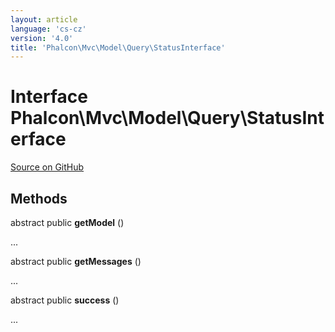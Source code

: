 ```yaml
---
layout: article
language: 'cs-cz'
version: '4.0'
title: 'Phalcon\Mvc\Model\Query\StatusInterface'
---
```


# Interface **Phalcon\Mvc\Model\Query\StatusInterface**

<a href="https://github.com/phalcon/cphalcon/tree/v4.0.0/phalcon/mvc/model/query/statusinterface.zep" class="btn btn-default btn-sm">Source on GitHub</a>

## Methods

abstract public **getModel** ()

...

abstract public **getMessages** ()

...

abstract public **success** ()

...